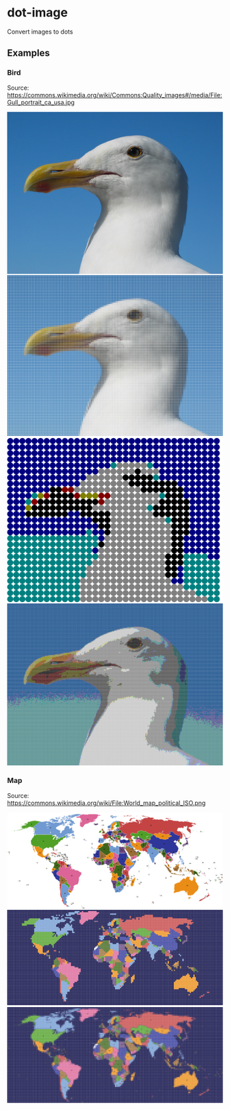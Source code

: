 # dot-image

Convert images to dots

## Examples

### Bird

Source: https://commons.wikimedia.org/wiki/Commons:Quality_images#/media/File:Gull_portrait_ca_usa.jpg

![](images/image.jpg)
![](images/image-r8-p0-mavg.svg)
![](images/image-r32-p128-mavg.svg)
![](images/image-r4-p64-mavg.svg)

### Map

Source: https://commons.wikimedia.org/wiki/File:World_map_political_ISO.png

![](images/map.png)
![](images/map-r4-p0-mmode.svg)
![](images/map-r4-p0-mavg.svg)
